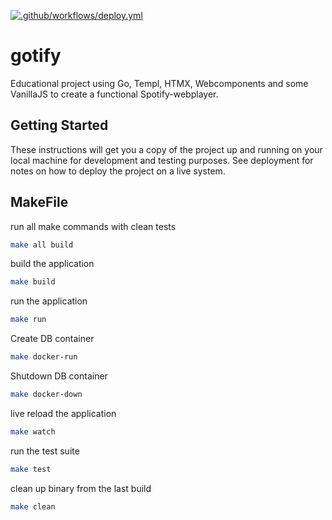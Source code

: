 [![.github/workflows/deploy.yml](https://github.com/d-i-l-a/gotify/actions/workflows/deploy.yml/badge.svg)](https://github.com/d-i-l-a/gotify/actions/workflows/deploy.yml)

# gotify

Educational project using Go, Templ, HTMX, Webcomponents and some VanillaJS to create a functional Spotify-webplayer.

## Getting Started

These instructions will get you a copy of the project up and running on your local machine for development and testing purposes. See deployment for notes on how to deploy the project on a live system.

## MakeFile

run all make commands with clean tests
```bash
make all build
```

build the application
```bash
make build
```

run the application
```bash
make run
```

Create DB container
```bash
make docker-run
```

Shutdown DB container
```bash
make docker-down
```

live reload the application
```bash
make watch
```

run the test suite
```bash
make test
```

clean up binary from the last build
```bash
make clean
```
